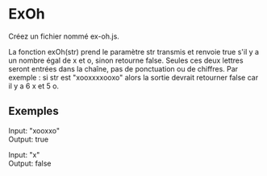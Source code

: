 # ExOh

Créez un fichier nommé ex-oh.js.

La fonction exOh(str) prend le paramètre str transmis et renvoie true s'il y a un nombre égal de x et o, sinon retourne false. Seules ces deux lettres seront entrées dans la chaîne, pas de ponctuation ou de chiffres. Par exemple : si str est "xooxxxxooxo" alors la sortie devrait retourner false car il y a 6 x et 5 o.

## Exemples

Input: "xooxxo"  
Output: true

Input: "x"  
Output: false
